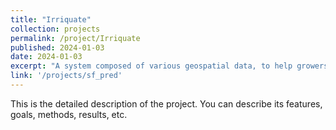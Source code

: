 ```yaml
---
title: "Irriquate"
collection: projects
permalink: /project/Irriquate
published: 2024-01-03
date: 2024-01-03
excerpt: "A system composed of various geospatial data, to help growers in California water their crops"
link: '/projects/sf_pred'
---
```


This is the detailed description of the project. You can describe its features, goals, methods, results, etc.

